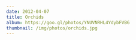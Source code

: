 ```yaml
---
date: 2012-04-07
title: Orchids
album: https://goo.gl/photos/YNUVNRHL4YdybFVB6
thumbnail: /img/photos/orchids.jpg
---
```

